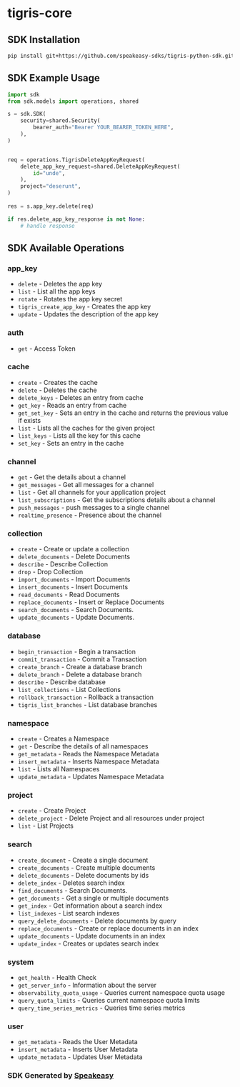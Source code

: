 # tigris-core

<!-- Start SDK Installation -->
## SDK Installation

```bash
pip install git+https://github.com/speakeasy-sdks/tigris-python-sdk.git
```
<!-- End SDK Installation -->

## SDK Example Usage
<!-- Start SDK Example Usage -->
```python
import sdk
from sdk.models import operations, shared

s = sdk.SDK(
    security=shared.Security(
        bearer_auth="Bearer YOUR_BEARER_TOKEN_HERE",
    ),
)


req = operations.TigrisDeleteAppKeyRequest(
    delete_app_key_request=shared.DeleteAppKeyRequest(
        id="unde",
    ),
    project="deserunt",
)
    
res = s.app_key.delete(req)

if res.delete_app_key_response is not None:
    # handle response
```
<!-- End SDK Example Usage -->

<!-- Start SDK Available Operations -->
## SDK Available Operations


### app_key

* `delete` - Deletes the app key
* `list` - List all the app keys
* `rotate` - Rotates the app key secret
* `tigris_create_app_key` - Creates the app key
* `update` - Updates the description of the app key

### auth

* `get` - Access Token

### cache

* `create` - Creates the cache
* `delete` - Deletes the cache
* `delete_keys` - Deletes an entry from cache
* `get_key` - Reads an entry from cache
* `get_set_key` - Sets an entry in the cache and returns the previous value if exists
* `list` - Lists all the caches for the given project
* `list_keys` - Lists all the key for this cache
* `set_key` - Sets an entry in the cache

### channel

* `get` - Get the details about a channel
* `get_messages` - Get all messages for a channel
* `list` - Get all channels for your application project
* `list_subscriptions` - Get the subscriptions details about a channel
* `push_messages` - push messages to a single channel
* `realtime_presence` - Presence about the channel

### collection

* `create` - Create or update a collection
* `delete_documents` - Delete Documents
* `describe` - Describe Collection
* `drop` - Drop Collection
* `import_documents` - Import Documents
* `insert_documents` - Insert Documents
* `read_documents` - Read Documents
* `replace_documents` - Insert or Replace Documents
* `search_documents` - Search Documents.
* `update_documents` - Update Documents.

### database

* `begin_transaction` - Begin a transaction
* `commit_transaction` - Commit a Transaction
* `create_branch` - Create a database branch
* `delete_branch` - Delete a database branch
* `describe` - Describe database
* `list_collections` - List Collections
* `rollback_transaction` - Rollback a transaction
* `tigris_list_branches` - List database branches

### namespace

* `create` - Creates a Namespace
* `get` - Describe the details of all namespaces
* `get_metadata` - Reads the Namespace Metadata
* `insert_metadata` - Inserts Namespace Metadata
* `list` - Lists all Namespaces
* `update_metadata` - Updates Namespace Metadata

### project

* `create` - Create Project
* `delete_project` - Delete Project and all resources under project
* `list` - List Projects

### search

* `create_document` - Create a single document
* `create_documents` - Create multiple documents
* `delete_documents` - Delete documents by ids
* `delete_index` - Deletes search index
* `find_documents` - Search Documents.
* `get_documents` - Get a single or multiple documents
* `get_index` - Get information about a search index
* `list_indexes` - List search indexes
* `query_delete_documents` - Delete documents by query
* `replace_documents` - Create or replace documents in an index
* `update_documents` - Update documents in an index
* `update_index` - Creates or updates search index

### system

* `get_health` - Health Check
* `get_server_info` - Information about the server
* `observability_quota_usage` - Queries current namespace quota usage
* `query_quota_limits` - Queries current namespace quota limits
* `query_time_series_metrics` - Queries time series metrics

### user

* `get_metadata` - Reads the User Metadata
* `insert_metadata` - Inserts User Metadata
* `update_metadata` - Updates User Metadata
<!-- End SDK Available Operations -->

### SDK Generated by [Speakeasy](https://docs.speakeasyapi.dev/docs/using-speakeasy/client-sdks)
